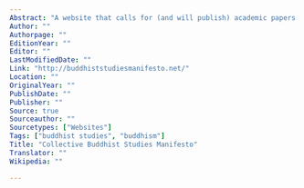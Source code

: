 ```yaml
---
Abstract: "A website that calls for (and will publish) academic papers for a round-table session at the 2021 AAR annual meeting, focusing on new approaches to the study of Buddhism."
Author: ""
Authorpage: ""
EditionYear: ""
Editor: ""
LastModifiedDate: ""
Link: "http://buddhiststudiesmanifesto.net/"
Location: ""
OriginalYear: ""
PublishDate: ""
Publisher: ""
Source: true
Sourceauthor: ""
Sourcetypes: ["Websites"]
Tags: ["buddhist studies", "buddhism"]
Title: "Collective Buddhist Studies Manifesto"
Translator: ""
Wikipedia: ""

---
```

